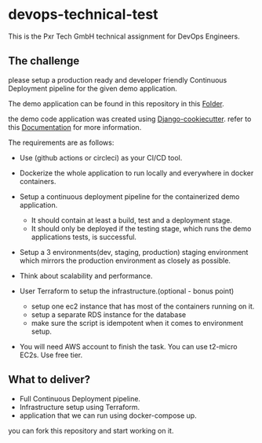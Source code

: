 # devops-technical-test

This is the Pxr Tech GmbH technical assignment for DevOps Engineers.

## The challenge

please setup a production ready and developer friendly Continuous Deployment pipeline for the given demo application.

The demo application can be found in this repository in this [Folder](https://github.com/PXRTech/devops-technical-test/tree/master/devops_tech_test).

the demo code application was created using [Django-cookiecutter](https://github.com/cookiecutter/cookiecutter-django).
refer to this [Documentation](https://cookiecutter-django.readthedocs.io/en/latest/developing-locally.html) for more information.

The requirements are as follows:

- Use (github actions or circleci) as your CI/CD tool.
- Dockerize the whole application to run locally and everywhere in docker containers.
- Setup a continuous deployment pipeline for the containerized demo application.

  - It should contain at least a build, test and a deployment stage.
  - It should only be deployed if the testing stage, which runs the demo applications tests, is successful.

- Setup a 3 environments(dev, staging, production) staging environment which mirrors the production environment as closely as possible.
- Think about scalability and performance.
- User Terraform to setup the infrastructure.(optional - bonus point)
  - setup one ec2 instance that has most of the containers running on it.
  - setup a separate RDS instance for the database
  - make sure the script is idempotent when it comes to environment setup.
- You will need AWS account to finish the task. You can use t2-micro EC2s. Use free tier.

## What to deliver?

- Full Continuous Deployment pipeline.
- Infrastructure setup using Terraform.
- application that we can run using docker-compose up.

you can fork this repository and start working on it.

